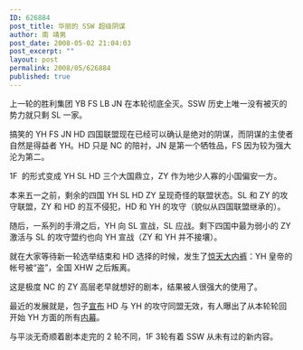 ```yaml
---
ID: 626884
post_title: 华丽的 SSW 超级阴谋
author: 南 靖男
post_date: 2008-05-02 21:04:03
post_excerpt: ""
layout: post
permalink: 2008/05/626884
published: true
---
```

上一轮的胜利集团 YB FS LB JN 在本轮彻底全灭。SSW 历史上唯一没有被灭的势力就只剩 SL 一家。

搞笑的 YH FS JN HD 四国联盟现在已经可以确认是绝对的阴谋，而阴谋的主使者自然是得益者 YH。HD 只是 NC 的陪衬，JN 是第一个牺牲品，FS 因为较为强大沦为第二。

1F  的形式变成 YH SL HD  三个大国鼎立，ZY 作为地少人寡的小国偏安一方。

本来五一之前，剩余的四国 YH SL HD ZY 呈现奇怪的联盟状态。SL 和 ZY 的攻守联盟，ZY 和 HD 的互不侵犯，HD 和 YH 的攻守（貌似从四国联盟继承的）。

随后，一系列的手滑之后，YH 向 SL 宣战，SL 应战。剩下四国中最为弱小的 ZY 激活与 SL 的攻守盟约也向 YH 宣战（ZY 和 YH 并不接壤）。

就在大家等待新一轮选举结束和 HD 选择的时候，发生了<a href="http://bbs.xyz-soft.com/thread-27778-1-1.html" title="关于我ID全部事件的说明">惊天大内裤</a>：YH 皇帝的帐号被“盗”，全国 XHW 之后叛离。

这是极度 NC 的 ZY 高层老早就想好的剧本，结果被人很强大的使用了。

最近的发展就是，包子<a href="http://bbs.xyz-soft.com/thread-27790-1-1.html" title="YH对HD的攻守同盟宣布无效">宣布</a> HD 与 YH 的攻守同盟无效，有人曝出了从本轮轮回开始 YH 方面的所有<a href="http://bbs.xyz-soft.com/thread-27851-1-1.html" title="最新大战略 银河皇帝AK本轮大事记">内幕</a>。

与平淡无奇顺着剧本走完的 2 轮不同，1F 3轮有着 SSW 从未有过的新内容。